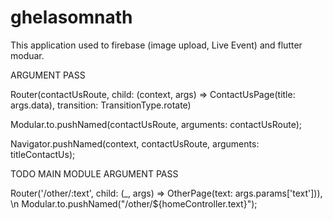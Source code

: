 # ghelasomnath

This application used to firebase (image upload, Live Event) and flutter moduar.

ARGUMENT PASS

Router(contactUsRoute, child: (context, args) => ContactUsPage(title: args.data), transition: TransitionType.rotate)

Modular.to.pushNamed(contactUsRoute, arguments: contactUsRoute);

Navigator.pushNamed(context, contactUsRoute, arguments: titleContactUs);


TODO MAIN MODULE ARGUMENT PASS

Router('/other/:text', child: (_, args) => OtherPage(text: args.params['text'])), \n
Modular.to.pushNamed("/other/${homeController.text}");

